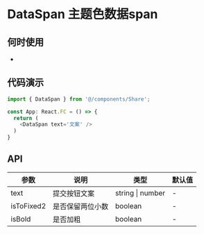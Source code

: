 # DataSpan 主题色数据span

## 何时使用
- 

## 代码演示

```js
import { DataSpan } from '@/components/Share';

const App: React.FC = () => {
  return (
    <DataSpan text='文案' />
  )
}
```
## API

| 参数 | 说明 | 类型 | 默认值 |
| --- | --- | --- | --- |
| text | 提交按钮文案 | string \| number  | - |
| isToFixed2 | 是否保留两位小数 | boolean | - |
| isBold | 是否加粗 | boolean | - |

